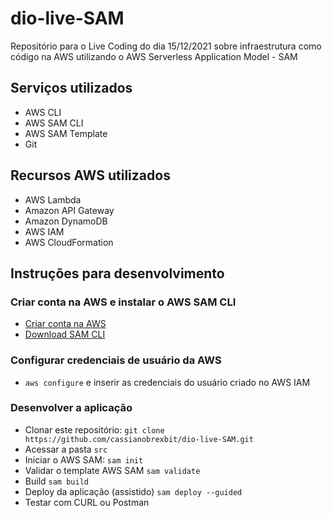 # dio-live-SAM
Repositório para o Live Coding do dia 15/12/2021 sobre infraestrutura como código na AWS utilizando o AWS Serverless Application Model - SAM

## Serviços utilizados

 - AWS CLI
 - AWS SAM CLI
 - AWS SAM Template
 - Git
 
## Recursos AWS utilizados

 - AWS Lambda
 - Amazon API Gateway
 - Amazon DynamoDB
 - AWS IAM
 - AWS CloudFormation

## Instruções para desenvolvimento

### Criar conta na AWS e instalar o AWS SAM CLI

 - [Criar conta na AWS](https://aws.amazon.com/pt/premiumsupport/knowledge-center/create-and-activate-aws-account/)
 - [Download SAM CLI](https://docs.aws.amazon.com/serverless-application-model/latest/developerguide/serverless-sam-cli-install.html)

### Configurar credenciais de usuário da AWS

 - ```aws configure``` e inserir as credenciais do usuário criado no AWS IAM

### Desenvolver a aplicação

 - Clonar este repositório: ```git clone https://github.com/cassianobrexbit/dio-live-SAM.git```
 - Acessar a pasta ```src```
 - Iniciar o AWS SAM: ```sam init```
 - Validar o template AWS SAM ```sam validate```
 - Build ```sam build```
 - Deploy da aplicação (assistido) ```sam deploy --guided```
 - Testar com CURL ou Postman
